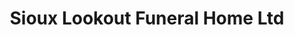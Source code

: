 ---
title: "Sioux Lookout Funeral Home Ltd"
url: /sioux-lookout/sioux-lookout-funeral-home-ltd/
shop: Bestattungen
---